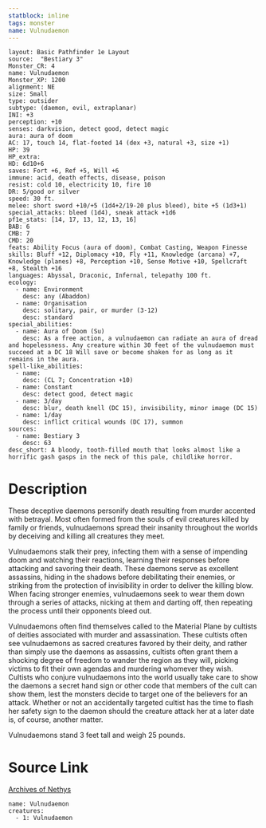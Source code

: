 ```yaml
---
statblock: inline
tags: monster
name: Vulnudaemon
---
```

```statblock
layout: Basic Pathfinder 1e Layout
source:  "Bestiary 3"
Monster_CR: 4
name: Vulnudaemon
Monster_XP: 1200
alignment: NE
size: Small
type: outsider
subtype: (daemon, evil, extraplanar)
INI: +3
perception: +10
senses: darkvision, detect good, detect magic
aura: aura of doom
AC: 17, touch 14, flat-footed 14 (dex +3, natural +3, size +1)
HP: 39
HP_extra: 
HD: 6d10+6
saves: Fort +6, Ref +5, Will +6
immune: acid, death effects, disease, poison
resist: cold 10, electricity 10, fire 10
DR: 5/good or silver
speed: 30 ft.
melee: short sword +10/+5 (1d4+2/19-20 plus bleed), bite +5 (1d3+1)
special_attacks: bleed (1d4), sneak attack +1d6
pf1e_stats: [14, 17, 13, 12, 13, 16]
BAB: 6
CMB: 7
CMD: 20
feats: Ability Focus (aura of doom), Combat Casting, Weapon Finesse
skills: Bluff +12, Diplomacy +10, Fly +11, Knowledge (arcana) +7, Knowledge (planes) +8, Perception +10, Sense Motive +10, Spellcraft +8, Stealth +16
languages: Abyssal, Draconic, Infernal, telepathy 100 ft.
ecology:
  - name: Environment
    desc: any (Abaddon)
  - name: Organisation
    desc: solitary, pair, or murder (3-12)
    desc: standard
special_abilities:
  - name: Aura of Doom (Su)
    desc: As a free action, a vulnudaemon can radiate an aura of dread and hopelessness. Any creature within 30 feet of the vulnudaemon must succeed at a DC 18 Will save or become shaken for as long as it remains in the aura.
spell-like_abilities:
  - name:
    desc: (CL 7; Concentration +10)
  - name: Constant
    desc: detect good, detect magic
  - name: 3/day
    desc: blur, death knell (DC 15), invisibility, minor image (DC 15)
  - name: 1/day
    desc: inflict critical wounds (DC 17), summon
sources:
  - name: Bestiary 3
    desc: 63
desc_short: A bloody, tooth-filled mouth that looks almost like a horrific gash gasps in the neck of this pale, childlike horror.
```
# Description
These deceptive daemons personify death resulting from murder accented with betrayal. Most often formed from the souls of evil creatures killed by family or friends, vulnudaemons spread their insanity throughout the worlds by deceiving and killing all creatures they meet.

Vulnudaemons stalk their prey, infecting them with a sense of impending doom and watching their reactions, learning their responses before attacking and savoring their death. These daemons serve as excellent assassins, hiding in the shadows before debilitating their enemies, or striking from the protection of invisibility in order to deliver the killing blow. When facing stronger enemies, vulnudaemons seek to wear them down through a series of attacks, nicking at them and darting off, then repeating the process until their opponents bleed out.

Vulnudaemons often find themselves called to the Material Plane by cultists of deities associated with murder and assassination. These cultists often see vulnudaemons as sacred creatures favored by their deity, and rather than simply use the daemons as assassins, cultists often grant them a shocking degree of freedom to wander the region as they will, picking victims to fit their own agendas and murdering whomever they wish. Cultists who conjure vulnudaemons into the world usually take care to show the daemons a secret hand sign or other code that members of the cult can show them, lest the monsters decide to target one of the believers for an attack. Whether or not an accidentally targeted cultist has the time to flash her safety sign to the daemon should the creature attack her at a later date is, of course, another matter.

Vulnudaemons stand 3 feet tall and weigh 25 pounds.
# Source Link
[Archives of Nethys](https://aonprd.com/MonsterDisplay.aspx?ItemName=Vulnudaemon)
```encounter-table
name: Vulnudaemon
creatures:
  - 1: Vulnudaemon
```

